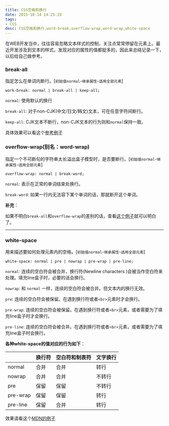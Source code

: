 ```yaml
---
title: CSS空格和换行
date: 2015-10-14 14:25:19
tags:
- CSS
desc: CSS空格和换行,word-break,overflow-wrap,word-wrap,white-space
---
```


在WEB开发当中，往往容易忽略文本样式的控制，关注点常常停留在元素上。最近开发涉及到文本的样式，发现对应的属性的值都挺多的，因此来总结记录一下，以后给自己做参考。

<!--more-->

### break-all

指定怎么在单词内断行。[`初始值normal`-`继承属性`-`适用全部元素`]

```
work-break: normal | break-all | keep-all;
```

`normal`: 使用默认的换行

`break-all`: 对于non-CJK(中文/日文/韩文)文本，可在任意字符间断行。

`keep-all`: CJK文本不断行，non-CJK文本的行为则和`normal`保持一致。

具体效果可以看这个[参考例子](https://jsfiddle.net/5psou6y5/)

### overflow-wrap(别名：word-wrap)

指定一个不可断句的字符串太长溢出盒子模型时，是否要断行。[`初始值normal`-`继承属性`-`适用全部元素`]

```
overflow-wrap: normal | break-word;
```

`normal`: 表示在正常的单词结束处换行。

`break-word`: 如果一行内无法容下某个单词的话，那就断开这个单词。

**补充**：

如果不明白`break-all`和`overflow-wrap`的差别的话，查看[这个例子](https://jsfiddle.net/ar6nha8e/)就可以明白了。

---

### white-space
用来描述要如何处理元素内的空格。[`初始值normal`-`继承属性`-`适用全部元素`]

```
white-space: normal | pre | nowrap | pre-wrap | pre-line;
```

`normal`: 连续的空白符会被合并，换行符(Newline characters )会被当作空白符来处理。填充line盒子时，必要的话会换行。

`nowrap`: 和 `normal` 一样，连续的空白符会被合并。但文本内的换行无效。

`pre`: 连续的空白符会被保留。在遇到换行符或者`<br>`元素时才会换行。

`pre-wrap`: 连续的空白符会被保留。在遇到换行符或者`<br>`元素，或者需要为了填充line盒子时才会换行。

`pre-line`: 连续的空白符会被合并。在遇到换行符或者`<br>`元素，或者需要为了填充line盒子时会换行。

**各种white-space的值对应的行为如下**：

||换行符|空白符和制表符|文字换行|
|--|--|--|--|
|normal|合并|合并|转行|
|nowrap|合并|合并|不转行|
|pre|保留|保留|不转行|
|pre-wrap|保留|保留|转行|
|pre-line|保留|合并|转行|

效果请看这个[MDN的例子](https://jsfiddle.net/hzywLx6u/)